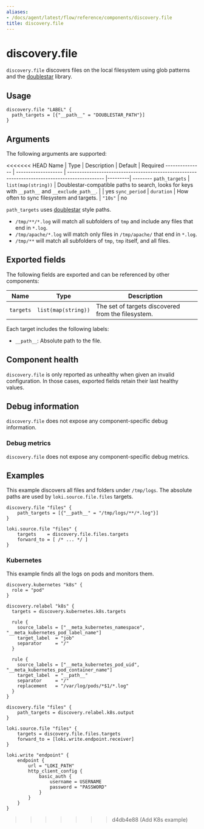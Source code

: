 ```yaml
---
aliases:
- /docs/agent/latest/flow/reference/components/discovery.file
title: discovery.file
---
```


# discovery.file

`discovery.file` discovers files on the local filesystem using glob patterns and the [doublestar][] library.

[doublestar]: https://github.com/bmatcuk/doublestar

## Usage

```river
discovery.file "LABEL" {
  path_targets = [{"__path__" = "DOUBLESTAR_PATH"}]
}
```

## Arguments

The following arguments are supported:

<<<<<<< HEAD
Name            | Type                | Description                                                                                   | Default | Required
--------------- | ------------------- | --------------------------------------------------------------------------------------------- |---------| --------
`path_targets`  | `list(map(string))` | Doublestar-compatible paths to search, looks for keys with `__path__` and `__exclude_path__`. |         | yes
`sync_period`   | `duration`          | How often to sync filesystem and targets.                                                     | `"10s"` | no

`path_targets` uses [doublestar][] style paths.
* `/tmp/**/*.log` will match all subfolders of `tmp` and include any files that end in `*.log`.
* `/tmp/apache/*.log` will match only files in `/tmp/apache/` that end in `*.log`.
* `/tmp/**` will match all subfolders of `tmp`, `tmp` itself, and all files.


## Exported fields

The following fields are exported and can be referenced by other components:

Name | Type | Description
---- | ---- | -----------
`targets` | `list(map(string))` | The set of targets discovered from the filesystem.

Each target includes the following labels:

* `__path__`: Absolute path to the file.

## Component health

`discovery.file` is only reported as unhealthy when given an invalid
configuration. In those cases, exported fields retain their last healthy
values.

## Debug information

`discovery.file` does not expose any component-specific debug information.

### Debug metrics

`discovery.file` does not expose any component-specific debug metrics.

## Examples

This example discovers all files and folders under `/tmp/logs`. The absolute paths are 
used by `loki.source.file.files` targets.

```river
discovery.file "files" {
    path_targets = [{"__path__" = "/tmp/logs/**/*.log"}]
}

loki.source.file "files" {
    targets    = discovery.file.files.targets
    forward_to = [ /* ... */ ]
}
```

### Kubernetes

This example finds all the logs on pods and monitors them.

```river
discovery.kubernetes "k8s" {
  role = "pod"
}

discovery.relabel "k8s" {
  targets = discovery.kubernetes.k8s.targets
 
  rule {
    source_labels = ["__meta_kubernetes_namespace", "__meta_kubernetes_pod_label_name"]
    target_label  = "job"
    separator     = "/"
  }

  rule {
    source_labels = ["__meta_kubernetes_pod_uid", "__meta_kubernetes_pod_container_name"]
    target_label  = "__path__"
    separator     = "/" 
    replacement   = "/var/log/pods/*$1/*.log"
  } 
}

discovery.file "files" {
    path_targets = discovery.relabel.k8s.output
}

loki.source.file "files" {
    targets = discovery.file.files.targets
    forward_to = [loki.write.endpoint.receiver]
}

loki.write "endpoint" {
    endpoint {
        url = "LOKI_PATH"
        http_client_config {
            basic_auth {
                username = USERNAME
                password = "PASSWORD"
            }
        }
    }
}
```
>>>>>>> d4db4e88 (Add K8s example)
